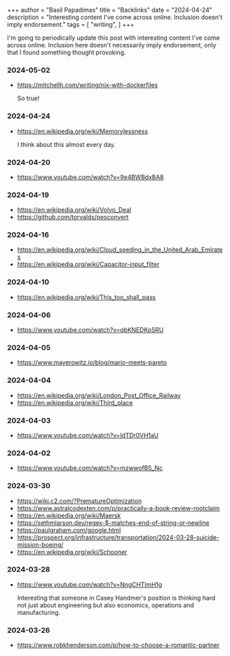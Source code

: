 +++
author = "Basil Papadimas"
title = "Backlinks"
date = "2024-04-24"
description = "Interesting content I've come across online. Inclusion doesn't imply endorsement."
tags = [
    "writing",
]
+++

I'm going to periodically update this post with interesting content I've come across online. Inclusion here doesn't necessarily imply endorsement, only that I found something thought provoking.

### 2024-05-02
- https://mitchellh.com/writing/nix-with-dockerfiles

    So true!

### 2024-04-24
- https://en.wikipedia.org/wiki/Memorylessness

    I think about this almost every day.

### 2024-04-20
- https://www.youtube.com/watch?v=9e4BWBdxBA8

### 2024-04-19
- https://en.wikipedia.org/wiki/Volvo_Deal
- https://github.com/torvalds/pesconvert

### 2024-04-16
- https://en.wikipedia.org/wiki/Cloud_seeding_in_the_United_Arab_Emirates
- https://en.wikipedia.org/wiki/Capacitor-input_filter

### 2024-04-10
- https://en.wikipedia.org/wiki/This_too_shall_pass

### 2024-04-06
- https://www.youtube.com/watch?v=qbKNEDKoSRU

### 2024-04-05
- https://www.mayerowitz.io/blog/mario-meets-pareto

### 2024-04-04
- https://en.wikipedia.org/wiki/London_Post_Office_Railway
- https://en.wikipedia.org/wiki/Third_place

### 2024-04-03
- https://www.youtube.com/watch?v=IdTDr0VH1aU

### 2024-04-02
- https://www.youtube.com/watch?v=mzwwofB5_Nc

### 2024-03-30
- https://wiki.c2.com/?PrematureOptimization
- https://www.astralcodexten.com/p/practically-a-book-review-rootclaim
- https://en.wikipedia.org/wiki/Maersk
- https://sethmlarson.dev/regex-$-matches-end-of-string-or-newline
- https://paulgraham.com/google.html
- https://prospect.org/infrastructure/transportation/2024-03-28-suicide-mission-boeing/
- https://en.wikipedia.org/wiki/Schooner

### 2024-03-28
- https://www.youtube.com/watch?v=NngCHTImH1g

    Interesting that someone in Casey Handmer's position is thinking hard not just about engineering but also economics, operations and manufacturing. 

### 2024-03-26
- https://www.robkhenderson.com/p/how-to-choose-a-romantic-partner
